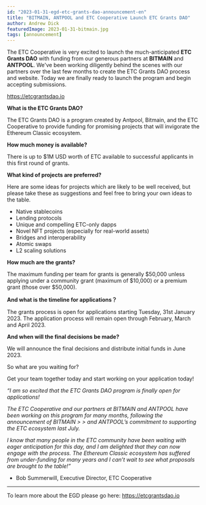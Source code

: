 ```yaml
---
id: "2023-01-31-egd-etc-grants-dao-announcement-en"
title: "BITMAIN, ANTPOOL and ETC Cooperative Launch ETC Grants DAO"
author: Andrew Dick
featuredImage: 2023-01-31-bitmain.jpg
tags: [announcement]
---
```


The ETC Cooperative is very excited to launch the much-anticipated **ETC Grants DAO** with funding from our generous partners at **BITMAIN** and **ANTPOOL**. We've been working diligently behind the scenes with our partners over the last few months to create the ETC Grants DAO process and website. Today we are finally ready to launch the program and begin accepting submissions.

https://etcgrantsdao.io

**What is the ETC Grants DAO?** 

The ETC Grants DAO is a program created by Antpool, Bitmain, and the ETC Cooperative to provide funding for promising projects that will invigorate the Ethereum Classic ecosystem. 

**How much money is available?** 

There is up to $1M USD worth of ETC available to successful applicants in this first round of grants.

**What kind of projects are preferred?** 

Here are some ideas for projects which are likely to be well received, but please take these as suggestions and feel free to bring your own ideas to the table.

* Native stablecoins
* Lending protocols
* Unique and compelling ETC-only dapps
* Novel NFT projects (especially for real-world assets)
* Bridges and interoperability
* Atomic swaps
* L2 scaling solutions

**How much are the grants?**

The maximum funding per team for grants is generally $50,000 unless applying under a community grant (maximum of $10,000) or a premium grant (those over $50,000).

**And what is the timeline for applications？**

The grants process is open for applications starting Tuesday, 31st January 2023. The application process will remain open through February, March and April 2023. 

**And when will the final decisions be made?**

We will announce the final decisions and distribute initial funds in June 2023.

So what are you waiting for? 

Get your team together today and start working on your application today!

 *“I am so excited that the ETC Grants DAO program is finally open for applications!*

 *The ETC Cooperative and our partners at BITMAIN and ANTPOOL have been working on this program for many months, following the announcement of BITMAIN > > and ANTPOOL’s commitment to supporting the ETC ecosystem last July.*

 *I know that many people in the ETC community have been waiting with eager anticipation for this day, and I am delighted that they can now engage with the process.  The Ethereum Classic ecosystem has suffered from under-funding for many years and I can’t wait to see what proposals are brought to the table!”*

- Bob Summerwill, Executive Director, ETC Cooperative

---

To learn more about the EGD please go here: https://etcgrantsdao.io
